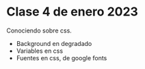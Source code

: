 # Clase 4 de enero 2023

Conociendo sobre css.
- Background en degradado
- Variables en css
- Fuentes en css, de google fonts